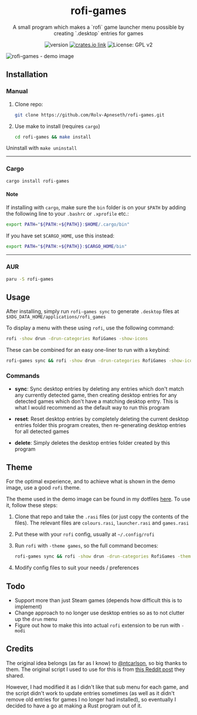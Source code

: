 <h1 align="center">rofi-games</h1>

<p align="center">A small program which makes a `rofi` game launcher menu possible by creating `.desktop` entries for games</p>

<p align="center">
  <img src="https://img.shields.io/github/v/tag/rolv-apneseth/rofi-games?label=version" alt="version" />
  <a href="https://crates.io/crates/rofi-games"><img src="https://img.shields.io/crates/v/rofi-games.svg" alt="crates.io link"></a>
  <img src="https://img.shields.io/badge/License-GPL_v2-blue.svg" alt="License: GPL v2" />
</p>

<img alt="rofi-games - demo image" src="https://user-images.githubusercontent.com/69486699/235387869-ecf5aa58-99bb-46d2-96e8-871773adc4d1.png" />

## Installation

### Manual

1. Clone repo:

    ```bash
    git clone https://github.com/Rolv-Apneseth/rofi-games.git
    ```

2. Use make to install (requires `cargo`)

    ```bash
    cd rofi-games && make install
    ```

Uninstall with `make uninstall`

---

### Cargo

```bash
cargo install rofi-games
```

#### Note

If installing with `cargo`, make sure the `bin` folder is on your `$PATH` by adding the following line to your `.bashrc` or `.xprofile` etc.:

```bash
export PATH="${PATH:+${PATH}}:$HOME/.cargo/bin"
```

If you have set `$CARGO_HOME`, use this instead:

```bash
export PATH="${PATH:+${PATH}}:$CARGO_HOME/bin"
```

---

### AUR

```bash
paru -S rofi-games
```

## Usage

After installing, simply run `rofi-games sync` to generate `.desktop` files at `$XDG_DATA_HOME/applications/rofi_games`

To display a menu with these using `rofi`, use the following command:

```bash
rofi -show drun -drun-categories RofiGames -show-icons
```

These can be combined for an easy one-liner to run with a keybind:

```bash
rofi-games sync && rofi -show drun -drun-categories RofiGames -show-icons
```

### Commands

- **sync**: Sync desktop entries by deleting any entries which don't match any currently detected game, then creating desktop entries for any detected games which don't have a matching desktop entry. This is what I would recommend as the default way to run this program

- **reset**: Reset desktop entries by completely deleting the current desktop entries folder this program creates, then re-generating desktop entries for all detected games

- **delete**: Simply deletes the desktop entries folder created by this program

## Theme

For the optimal experience, and to achieve what is shown in the demo image, use a good `rofi` theme.

The theme used in the demo image can be found in my dotfiles [here](https://github.com/Rolv-Apneseth/.dotfiles/tree/main/rofi/.config/rofi). To use it, follow these steps:

1. Clone that repo and take the `.rasi` files (or just copy the contents of the files). The relevant files are `colours.rasi`, `launcher.rasi` and `games.rasi`
2. Put these with your `rofi` config, usually at `~/.config/rofi`
3. Run `rofi` with `-theme games`, so the full command becomes:

    ```bash
    rofi-games sync && rofi -show drun -drun-categories RofiGames -theme games
    ```

4. Modify config files to suit your needs / preferences

## Todo

- Support more than just Steam games (depends how difficult this is to implement)
- Change approach to no longer use desktop entries so as to not clutter up the `drun` menu
- Figure out how to make this into actual `rofi` extension to be run with `-modi`

## Credits

The original idea belongs (as far as I know) to [@ntcarlson](https://github.com/ntcarlson), so big thanks to them. The original script I used to use for this is from [this Reddit post](https://www.reddit.com/r/unixporn/comments/p5b0qv/i3_misusing_rofi_as_a_game_launcher/) they shared.

However, I had modified it as I didn't like that sub menu for each game, and the script didn't work to update entries sometimes (as well as it didn't remove old entries for games I no longer had installed), so eventually I decided to have a go at making a Rust program out of it.
